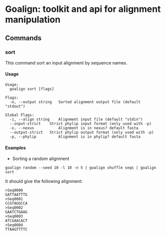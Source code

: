# Goalign: toolkit and api for alignment manipulation

## Commands

### sort
This command sort an input alignment by sequence names.

#### Usage
```
Usage:
  goalign sort [flags]

Flags:
  -o, --output string   Sorted alignment output file (default "stdout")

Global Flags:
  -i, --align string    Alignment input file (default "stdin")
  --input-strict    Strict phylip input format (only used with -p)
  -x, --nexus           Alignment is in nexus? default fasta
  --output-strict   Strict phylip output format (only used with -p)
  -p, --phylip          Alignment is in phylip? default fasta
```

#### Examples

* Sorting a random alignment
```
goalign random --seed 10 -l 10 -n 5 | goalign shuffle seqs | goalign sort
```

It should give the following alignment:
```
>Seq0000
GATTAATTTG
>Seq0001
CCGTAGGCCA
>Seq0002
GAATCTGAAG
>Seq0003
ATCGAACACT
>Seq0004
TTAAGTTTTC
```
